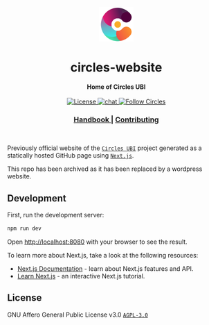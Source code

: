 <div align="center">
	<img width="80" src="https://raw.githubusercontent.com/CirclesUBI/.github/main/assets/logo.svg" />
</div>

<h1 align="center">circles-website</h1>

<div align="center">
 <strong>
   Home of Circles UBI
 </strong>
</div>

<br />

<div align="center">
  <!-- License -->
  <a href="https://github.com/CirclesUBI/circles-website/blob/master/LICENSE">
    <img src="https://img.shields.io/github/license/CirclesUBI/circles-website?style=flat-square&color=%23cc1e66" alt="License" height="18">
  </a>
  <!-- Discourse -->
  <a href="https://aboutcircles.com/">
    <img src="https://img.shields.io/discourse/topics?server=https%3A%2F%2Faboutcircles.com%2F&style=flat-square&color=%23faad26" alt="chat" height="18"/>
  </a>
  <!-- Twitter -->
  <a href="https://twitter.com/CirclesUBI">
    <img src="https://img.shields.io/twitter/follow/circlesubi.svg?label=twitter&style=flat-square&color=%23f14d48" alt="Follow Circles" height="18">
  </a>
</div>

<div align="center">
  <h3>
    <a href="https://handbook.joincircles.net">
      Handbook
    </a>
    <span> | </span>
    <a href="https://github.com/CirclesUBI/.github/blob/main/CONTRIBUTING.md">
      Contributing
    </a>
  </h3>
</div>

<br/>

Previously official website of the [`Circles UBI`](https://joincircles.net) project generated as a statically hosted GitHub page using [`Next.js`](https://nextjs.org/).

This repo has been archived as it has been replaced by a wordpress website.

## Development

First, run the development server:

```bash
npm run dev
```

Open [http://localhost:8080](http://localhost:8080) with your browser to see the result.

To learn more about Next.js, take a look at the following resources:

- [Next.js Documentation](https://nextjs.org/docs) - learn about Next.js features and API.
- [Learn Next.js](https://nextjs.org/learn) - an interactive Next.js tutorial.

## License

GNU Affero General Public License v3.0 [`AGPL-3.0`]

[`agpl-3.0`]: https://github.com/CirclesUBI/circles-website/blob/main/LICENSE
